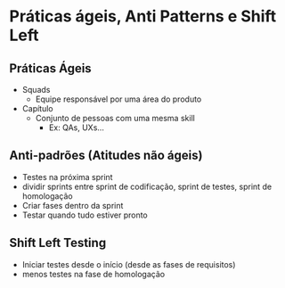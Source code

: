 # Práticas ágeis, Anti Patterns e Shift Left

## Práticas Ágeis

- Squads
    - Equipe responsável por uma área do produto
- Capítulo
    - Conjunto de pessoas com uma mesma skill
        - Ex: QAs, UXs…

## Anti-padrões (Atitudes não ágeis)

- Testes na próxima sprint
- dividir sprints entre sprint de codificação, sprint de testes, sprint de homologação
- Criar fases dentro da sprint
- Testar quando tudo estiver pronto

## Shift Left Testing

- Iniciar testes desde o início (desde as fases de requisitos)
- menos testes na fase de homologação